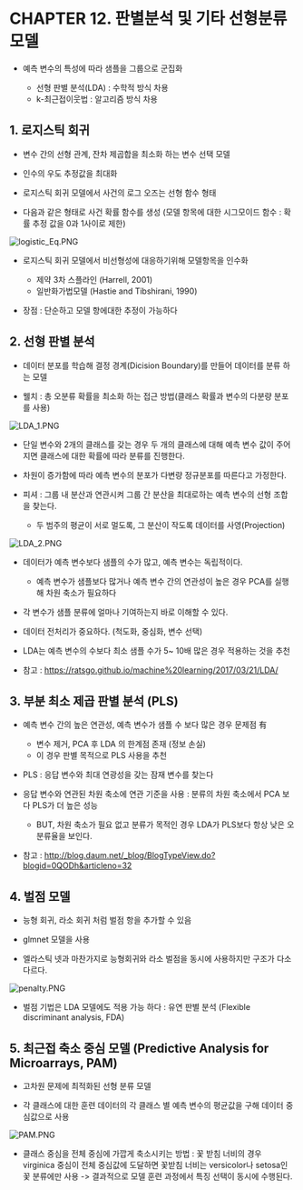 
# CHAPTER 12. 판별분석 및 기타 선형분류 모델

- 예측 변수의 특성에 따라 샘플을 그룹으로 군집화

    - 선형 판별 분석(LDA) : 수학적 방식 차용
    - k-최근접이웃법 : 알고리즘 방식 차용

## 1. 로지스틱 회귀

- 변수 간의 선형 관계, 잔차 제곱합을 최소화 하는 변수 선택 모델


- 인수의 우도 추정값을 최대화


- 로지스틱 회귀 모델에서 사건의 로그 오즈는 선형 함수 형태


- 다음과 같은 형태로 사건 확률 함수를 생성 (모델 항목에 대한 시그모이드 함수 : 확률 추정 값을 0과 1사이로 제한)

![logistic_Eq.PNG](https://user-images.githubusercontent.com/40160683/46326493-ee669000-c637-11e8-9bf3-f53ede1aa1cc.PNG)

- 로지스틱 회귀 모델에서 비선형성에 대응하기위해 모델항목을 인수화

    - 제약 3차 스플라인 (Harrell, 2001)
    - 일반화가법모델 (Hastie and Tibshirani, 1990)

- 장점 : 단순하고 모델 항에대한 추정이 가능하다

## 2. 선형 판별 분석

- 데이터 분포를 학습해 결정 경계(Dicision Boundary)를 만들어 데이터를 분류 하는 모델


- 웰치 : 총 오분류 확률을 최소화 하는 접근 방법(클래스 확률과 변수의 다분량 분포를 사용)

![LDA_1.PNG](https://user-images.githubusercontent.com/40160683/46326494-ee669000-c637-11e8-895b-696520c7a6a1.PNG)

- 단일 변수와 2개의 클래스를 갖는 경우 두 개의 클래스에 대해 예측 변수 값이 주어지면 클래스에 대한 확률에 따라 분류를 진행한다.

- 차원이 증가함에 따라 예측 변수의 분포가 다변량 정규분포를 따른다고 가정한다.

- 피셔 : 그룹 내 분산과 연관시켜 그룹 간 분산을 최대로하는 예측 변수의 선형 조합을 찾는다.

    - 두 범주의 평균이 서로 멀도록, 그 분산이 작도록 데이터를 사영(Projection)
    
![LDA_2.PNG](https://user-images.githubusercontent.com/40160683/46326495-ee669000-c637-11e8-9916-07b470970ac0.PNG)

- 데이터가 예측 변수보다 샘플의 수가 많고, 예측 변수는 독립적이다.

    - 예측 변수가 샘플보다 많거나 예측 변수 간의 연관성이 높은 경우 PCA를 실행해 차원 축소가 필요하다
    
    
- 각 변수가 샘플 분류에 얼마나 기여하는지 바로 이해할 수 있다.


- 데이터 전처리가 중요하다. (척도화, 중심화, 변수 선택)


- LDA는 예측 변수의 수보다 최소 샘플 수가 5~ 10배 많은 경우 적용하는 것을 추천


- 참고 : https://ratsgo.github.io/machine%20learning/2017/03/21/LDA/

## 3. 부분 최소 제곱 판별 분석 (PLS)


- 예측 변수 간의 높은 연관성, 예측 변수가 샘플 수 보다 많은 경우 문제점 有

    - 변수 제거, PCA 후 LDA 의 한계점 존재 (정보 손실)
    - 이 경우 판별 목적으로 PLS 사용을 추천
    

- PLS : 응답 변수와 최대 연광성을 갖는 잠재 변수를 찾는다


- 응답 변수와 연관된 차원 축소에 연관 기준을 사용 : 분류의 차원 축소에서 PCA 보다 PLS가 더 높은 성능

    - BUT, 차원 축소가 필요 없고 분류가 목적인 경우 LDA가 PLS보다 항상 낮은 오분류율을 보인다.
    
    
- 참고 : http://blog.daum.net/_blog/BlogTypeView.do?blogid=0QODh&articleno=32 

## 4. 벌점 모델

- 능형 회귀, 라소 회귀 처럼 벌점 항을 추가할 수 있음


- glmnet 모델을 사용


- 엘라스틱 넷과 마찬가지로 능형회귀와 라소 벌점을 동시에 사용하지만 구조가 다소 다르다.

![penalty.PNG](https://user-images.githubusercontent.com/40160683/46326496-eeff2680-c637-11e8-9438-622c14d9356e.PNG)


- 벌점 기법은 LDA 모델에도 적용 가능 하다 : 유연 판별 분석 (Flexible discriminant analysis, FDA)

## 5. 최근접 축소 중심 모델 (Predictive Analysis for Microarrays, PAM)


- 고차원 문제에 최적화된 선형 분류 모델


- 각 클래스에 대한 훈련 데이터의 각 클래스 별 예측 변수의 평균값을 구해 데이터 중심값으로 사용

![PAM.PNG](https://user-images.githubusercontent.com/40160683/46326497-eeff2680-c637-11e8-88f4-b11f31322281.PNG)

- 클래스 중심을 전체 중심에 가깝게 축소시키는 방법 : 꽃 받침 너비의 경우 virginica 중심이 전체 중심값에 도달하면 꽃받침 너비는 versicolor나 setosa인 꽃 분류에만 사용 -> 결과적으로 모델 훈련 과정에서 특징 선택이 동시에 수행된다.
